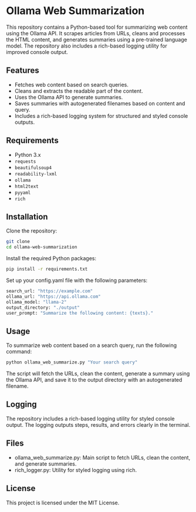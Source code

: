 # Ollama Web Summarization

This repository contains a Python-based tool for summarizing web content using the Ollama API. It scrapes articles from URLs, cleans and processes the HTML content, and generates summaries using a pre-trained language model. The repository also includes a rich-based logging utility for improved console output.

## Features

- Fetches web content based on search queries.
- Cleans and extracts the readable part of the content.
- Uses the Ollama API to generate summaries.
- Saves summaries with autogenerated filenames based on content and query.
- Includes a rich-based logging system for structured and styled console outputs.

## Requirements

- Python 3.x
- `requests`
- `beautifulsoup4`
- `readability-lxml`
- `ollama`
- `html2text`
- `pyyaml`
- `rich`

## Installation

Clone the repository:

```bash
git clone
cd ollama-web-summarization
```
Install the required Python packages:
```bash
pip install -r requirements.txt
```
Set up your config.yaml file with the following parameters:
```bash
search_url: "https://example.com"
ollama_url: "https://api.ollama.com"
ollama_model: "llama-2"
output_directory: "./output"
user_prompt: "Summarize the following content: {texts}."
```
## Usage

To summarize web content based on a search query, run the following command:
```bash
python ollama_web_summarize.py "Your search query"
```
The script will fetch the URLs, clean the content, generate a summary using the Ollama API, and save it to the output directory with an autogenerated filename.

## Logging
The repository includes a rich-based logging utility for styled console output. The logging outputs steps, results, and errors clearly in the terminal.

## Files
- ollama_web_summarize.py: Main script to fetch URLs, clean the content, and generate summaries.
- rich_logger.py: Utility for styled logging using rich.

## License
This project is licensed under the MIT License.


